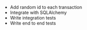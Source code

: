 - Add random id to each transaction
- Integrate with SQLAlchemy
- Write integration tests
- Write end to end tests
